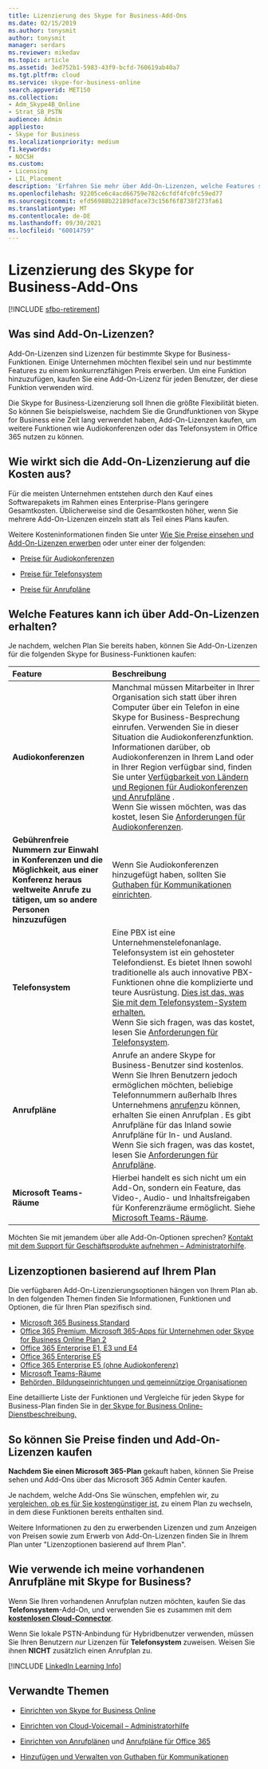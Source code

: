 ```yaml
---
title: Lizenzierung des Skype for Business-Add-Ons
ms.date: 02/15/2019
ms.author: tonysmit
author: tonysmit
manager: serdars
ms.reviewer: mikedav
ms.topic: article
ms.assetid: 3ed752b1-5983-43f9-bcfd-760619ab40a7
ms.tgt.pltfrm: cloud
ms.service: skype-for-business-online
search.appverid: MET150
ms.collection:
- Adm_Skype4B_Online
- Strat_SB_PSTN
audience: Admin
appliesto:
- Skype for Business
ms.localizationpriority: medium
f1.keywords:
- NOCSH
ms.custom:
- Licensing
- LIL_Placement
description: 'Erfahren Sie mehr über Add-On-Lizenzen, welche Features sie erhalten, wie Sie diese für Ihr Produkt kaufen und wie Sie sie mit Ihrem vorhandenen Netzbetreiber verwenden. Sie können Informationen über Preise und Details zu den Plänen für Office 365, Kommunikationsguthaben und Anrufpläne erhalten. '
ms.openlocfilehash: 92205ce6c4acd66759e782c6cfdf4fc0fc59ed77
ms.sourcegitcommit: efd56988b22189dface73c156f6f8738f273fa61
ms.translationtype: MT
ms.contentlocale: de-DE
ms.lasthandoff: 09/30/2021
ms.locfileid: "60014759"
---
```

# <a name="skype-for-business-add-on-licensing"></a>Lizenzierung des Skype for Business-Add-Ons

[!INCLUDE [sfbo-retirement](../../Hub/includes/sfbo-retirement.md)]

## <a name="what-are-add-on-licenses"></a>Was sind Add-On-Lizenzen?

Add-On-Lizenzen sind Lizenzen für bestimmte Skype for Business-Funktionen. Einige Unternehmen möchten flexibel sein und nur bestimmte Features zu einem konkurrenzfähigen Preis erwerben. Um eine Funktion hinzuzufügen, kaufen Sie eine Add-On-Lizenz für jeden Benutzer, der diese Funktion verwenden wird.

Die Skype for Business-Lizenzierung soll Ihnen die größte Flexibilität bieten. So können Sie beispielsweise, nachdem Sie die Grundfunktionen von Skype for Business eine Zeit lang verwendet haben, Add-On-Lizenzen kaufen, um weitere Funktionen wie Audiokonferenzen oder das Telefonsystem in Office 365 nutzen zu können.

## <a name="how-does-add-on-licensing-affect-cost"></a>Wie wirkt sich die Add-On-Lizenzierung auf die Kosten aus?

Für die meisten Unternehmen entstehen durch den Kauf eines Softwarepakets im Rahmen eines Enterprise-Plans geringere Gesamtkosten. Üblicherweise sind die Gesamtkosten höher, wenn Sie mehrere Add-On-Lizenzen einzeln statt als Teil eines Plans kaufen.

Weitere Kosteninformationen finden Sie unter [Wie Sie Preise einsehen und Add-On-Lizenzen erwerben](skype-for-business-and-microsoft-teams-add-on-licensing.md#bkmk_how) oder unter einer der folgenden:

- [Preise für Audiokonferenzen](https://www.microsoft.com/microsoft-teams/audio-conferencing)

- [Preise für Telefonsystem](https://products.office.com/skype-for-business/phone-system)

- [Preise für Anrufpläne](https://docs.microsoft.com/microsoftteams/set-up-audio-conferencing-in-team)

## <a name="what-features-can-i-get-with-add-on-licenses"></a>Welche Features kann ich über Add-On-Lizenzen erhalten?

Je nachdem, welchen Plan Sie bereits haben, können Sie Add-On-Lizenzen für die folgenden Skype for Business-Funktionen kaufen:


|Feature |Beschreibung |
|:-----|:-----|
|**Audiokonferenzen**  |Manchmal müssen Mitarbeiter in Ihrer Organisation sich statt über ihren Computer über ein Telefon in eine Skype for Business-Besprechung einrufen. Verwenden Sie in dieser Situation die Audiokonferenzfunktion.  <br/> Informationen darüber, ob Audiokonferenzen in Ihrem Land oder in Ihrer Region verfügbar sind, finden Sie unter [Verfügbarkeit von Ländern und Regionen für Audiokonferenzen und Anrufpläne](/microsoftteams/country-and-region-availability-for-audio-conferencing-and-calling-plans/country-and-region-availability-for-audio-conferencing-and-calling-plans) . <br/> Wenn Sie wissen möchten, was das kostet, lesen Sie [Anforderungen für Audiokonferenzen](https://products.office.com/skype-for-business/audio-conferencing#requirements).   |
|**Gebührenfreie Nummern zur Einwahl in Konferenzen und die Möglichkeit, aus einer Konferenz heraus weltweite Anrufe zu tätigen, um so andere Personen hinzuzufügen**  |Wenn Sie Audiokonferenzen hinzugefügt haben, sollten Sie [Guthaben für Kommunikationen einrichten](/microsoftteams/set-up-communications-credits-for-your-organization).  |
|**Telefonsystem**  |Eine PBX ist eine Unternehmenstelefonanlage. Telefonsystem ist ein gehosteter Telefondienst. Es bietet Ihnen sowohl traditionelle als auch innovative PBX-Funktionen ohne die komplizierte und teure Ausrüstung. [Dies ist das, was Sie mit dem Telefonsystem-System erhalten.](/MicrosoftTeams/here-s-what-you-get-with-phone-system)  <br/> Wenn Sie sich fragen, was das kostet, lesen Sie [Anforderungen für Telefonsystem](https://products.office.com/skype-for-business/cloud-pbx#requirements).   |
|**Anrufpläne**  |Anrufe an andere Skype for Business-Benutzer sind kostenlos. Wenn Sie Ihren Benutzern jedoch ermöglichen möchten, beliebige Telefonnummern außerhalb Ihres Unternehmens [anrufen](/MicrosoftTeams/calling-plans-for-office-365)zu können, erhalten Sie einen Anrufplan . Es gibt Anrufpläne für das Inland sowie Anrufpläne für In- und Ausland.  <br/> Wenn Sie sich fragen, was das kostet, lesen Sie [Anforderungen für Anrufpläne](https://products.office.com/skype-for-business/pstn-calling-plans#requirements).   |
|**Microsoft Teams-Räume**  |Hierbei handelt es sich nicht um ein Add-On, sondern ein Feature, das Video-, Audio- und Inhaltsfreigaben für Konferenzräume ermöglicht. Siehe [Microsoft Teams-Räume](/MicrosoftTeams/rooms/rooms-licensing).   |

Möchten Sie mit jemandem über alle Add-On-Optionen sprechen? [Kontakt mit dem Support für Geschäftsprodukte aufnehmen – Administratorhilfe](https://support.office.com/article/32a17ca7-6fa0-4870-8a8d-e25ba4ccfd4b).

## <a name="license-options-based-on-your-plan"></a>Lizenzoptionen basierend auf Ihrem Plan

Die verfügbaren Add-On-Lizenzierungsoptionen hängen von Ihrem Plan ab. In den folgenden Themen finden Sie Informationen, Funktionen und Optionen, die für Ihren Plan spezifisch sind.

- [Microsoft 365 Business Standard](../skype-for-business-and-microsoft-teams-add-on-licensing/license-options-based-on-your-plan/office-365-business-premium-plan.md)
- [Office 365 Premium, Microsoft 365-Apps für Unternehmen oder Skype for Business Online Plan 2](../skype-for-business-and-microsoft-teams-add-on-licensing/license-options-based-on-your-plan/office-365-premium-pro-plus-or-business-online-plan.md)
- [Office 365 Enterprise E1, E3 und E4](../skype-for-business-and-microsoft-teams-add-on-licensing/license-options-based-on-your-plan/office-365-enterprise-e1-e3-e4.md)
- [Office 365 Enterprise E5](../skype-for-business-and-microsoft-teams-add-on-licensing/license-options-based-on-your-plan/office-365-enterprise-e5-with-audio-conferencing.md)
- [Office 365 Enterprise E5 (ohne Audiokonferenz)](../skype-for-business-and-microsoft-teams-add-on-licensing/license-options-based-on-your-plan/office-365-enterprise-e5-without-audio-conferencing.md)
- [Microsoft Teams-Räume](/MicrosoftTeams/rooms/rooms-licensing)
- [Behörden, Bildungseinrichtungen und gemeinnützige Organisationen](../skype-for-business-and-microsoft-teams-add-on-licensing/license-options-based-on-your-plan/gov-edu-and-nonprofit-organizations.md)

Eine detaillierte Liste der Funktionen und Vergleiche für jeden Skype for Business-Plan finden Sie in [der Skype for Business Online-Dienstbeschreibung.](/office365/servicedescriptions/skype-for-business-online-service-description/skype-for-business-online-service-description)

## <a name="how-to-see-prices-and-buy-add-on-licenses"></a>So können Sie Preise finden und Add-On-Lizenzen kaufen
<a name="bkmk_how"> </a>

 **Nachdem Sie einen Microsoft 365-Plan** gekauft haben, können Sie Preise sehen und Add-Ons über das Microsoft 365 Admin Center kaufen.

Je nachdem, welche Add-Ons Sie wünschen, empfehlen wir, zu [vergleichen, ob es für Sie kostengünstiger ist](https://go.microsoft.com/fwlink/?linkid=844053), zu einem Plan zu wechseln, in dem diese Funktionen bereits enthalten sind.

Weitere Informationen zu den zu erwerbenden Lizenzen und zum Anzeigen von Preisen sowie zum Erwerb von Add-On-Lizenzen finden Sie in Ihrem Plan unter "Lizenzoptionen basierend auf Ihrem Plan".

## <a name="how-do-i-use-my-existing-calling-plans-with-skype-for-business"></a>Wie verwende ich meine vorhandenen Anrufpläne mit Skype for Business?
<a name="bkmk_existing"></a>

Wenn Sie Ihren vorhandenen Anrufplan nutzen möchten, kaufen Sie das **Telefonsystem**-Add-On, und verwenden Sie es zusammen mit dem **[kostenlosen Cloud-Connector](../../SfbServer/skype-for-business-hybrid-solutions/plan-your-phone-system-cloud-pbx-solution/plan-skype-for-business-cloud-connector-edition.md)**.

Wenn Sie lokale PSTN-Anbindung für Hybridbenutzer verwenden, müssen Sie Ihren Benutzern  *nur*  Lizenzen für **Telefonsystem** zuweisen. Weisen Sie ihnen **NICHT** zusätzlich einen Anrufplan zu.

[!INCLUDE [LinkedIn Learning Info](../../common/office/linkedin-learning-info.md)]

## <a name="related-topics"></a>Verwandte Themen

- [Einrichten von Skype for Business Online](../set-up-skype-for-business-online/set-up-skype-for-business-online.md)
    
- [Einrichten von Cloud-Voicemail – Administratorhilfe](/microsoftteams/set-up-phone-system-voicemail)
    
- [Einrichten von Anrufplänen](/microsoftteams/set-up-calling-plans) und [Anrufpläne für Office 365](/MicrosoftTeams/calling-plans-for-office-365)
    
- [Hinzufügen und Verwalten von Guthaben für Kommunikationen](/microsoftteams/add-funds-and-manage-communications-credits)
